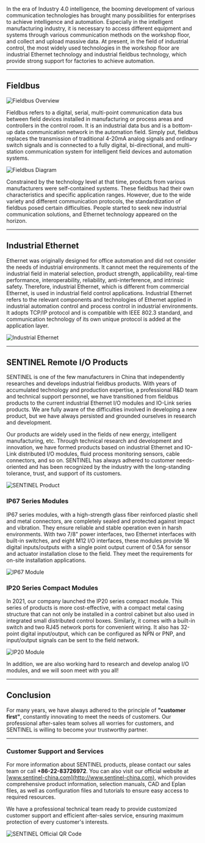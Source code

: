

In the era of Industry 4.0 intelligence, the booming development of various communication technologies has brought many possibilities for enterprises to achieve intelligence and automation. Especially in the intelligent manufacturing industry, it is necessary to access different equipment and systems through various communication methods on the workshop floor, and collect and upload massive data. At present, in the field of industrial control, the most widely used technologies in the workshop floor are industrial Ethernet technology and industrial fieldbus technology, which provide strong support for factories to achieve automation.

---

## Fieldbus

![Fieldbus Overview](https://www.sentinel-china.com/vancheerfile/Images/2023/7/20230704103738772.png)

Fieldbus refers to a digital, serial, multi-point communication data bus between field devices installed in manufacturing or process areas and controllers in the control room. It is an industrial data bus and is a bottom-up data communication network in the automation field. Simply put, fieldbus replaces the transmission of traditional 4-20mA analog signals and ordinary switch signals and is connected to a fully digital, bi-directional, and multi-station communication system for intelligent field devices and automation systems.

![Fieldbus Diagram](https://www.sentinel-china.com/vancheerfile/Images/2023/7/20230704103816397.png)

Constrained by the technology level at that time, products from various manufacturers were self-contained systems. These fieldbus had their own characteristics and specific application ranges. However, due to the wide variety and different communication protocols, the standardization of fieldbus posed certain difficulties. People started to seek new industrial communication solutions, and Ethernet technology appeared on the horizon.

---

## Industrial Ethernet

Ethernet was originally designed for office automation and did not consider the needs of industrial environments. It cannot meet the requirements of the industrial field in material selection, product strength, applicability, real-time performance, interoperability, reliability, anti-interference, and intrinsic safety. Therefore, industrial Ethernet, which is different from commercial Ethernet, is used in industrial field control applications. Industrial Ethernet refers to the relevant components and technologies of Ethernet applied in industrial automation control and process control in industrial environments. It adopts TCP/IP protocol and is compatible with IEEE 802.3 standard, and communication technology of its own unique protocol is added at the application layer.

![Industrial Ethernet](https://www.sentinel-china.com/vancheerfile/Images/2023/7/2023070410390475.png)

---

## SENTINEL Remote I/O Products

SENTINEL is one of the few manufacturers in China that independently researches and develops industrial fieldbus products. With years of accumulated technology and production expertise, a professional R&D team and technical support personnel, we have transitioned from fieldbus products to the current industrial Ethernet I/O modules and IO-Link series products. We are fully aware of the difficulties involved in developing a new product, but we have always persisted and grounded ourselves in research and development.

Our products are widely used in the fields of new energy, intelligent manufacturing, etc. Through technical research and development and innovation, we have formed products based on industrial Ethernet and IO-Link distributed I/O modules, fluid process monitoring sensors, cable connectors, and so on. SENTINEL has always adhered to customer needs-oriented and has been recognized by the industry with the long-standing tolerance, trust, and support of its customers.

![SENTINEL Product](https://www.sentinel-china.com/vancheerfile/Images/2023/7/20230704103949084.png)

### IP67 Series Modules

IP67 series modules, with a high-strength glass fiber reinforced plastic shell and metal connectors, are completely sealed and protected against impact and vibration. They ensure reliable and stable operation even in harsh environments. With two 7/8" power interfaces, two Ethernet interfaces with built-in switches, and eight M12 I/O interfaces, these modules provide 16 digital inputs/outputs with a single point output current of 0.5A for sensor and actuator installation close to the field. They meet the requirements for on-site installation applications.

![IP67 Module](https://www.sentinel-china.com/vancheerfile/Images/2023/7/20230704113349351.png)

### IP20 Series Compact Modules

In 2021, our company launched the IP20 series compact module. This series of products is more cost-effective, with a compact metal casing structure that can not only be installed in a control cabinet but also used in integrated small distributed control boxes. Similarly, it comes with a built-in switch and two RJ45 network ports for convenient wiring. It also has 32-point digital input/output, which can be configured as NPN or PNP, and input/output signals can be sent to the field network.

![IP20 Module](https://www.sentinel-china.com/vancheerfile/Images/2023/7/20230704104032163.png)

In addition, we are also working hard to research and develop analog I/O modules, and we will soon meet with you all!

---

## Conclusion

For many years, we have always adhered to the principle of **"customer first"**, constantly innovating to meet the needs of customers. Our professional after-sales team solves all worries for customers, and SENTINEL is willing to become your trustworthy partner.

---

### Customer Support and Services

For more information about SENTINEL products, please contact our sales team or call **+86-22-83726972**. You can also visit our official website at [www.sentinel-china.com](http://www.sentinel-china.com), which provides comprehensive product information, selection manuals, CAD and Eplan files, as well as configuration files and tutorials to ensure easy access to required resources.

We have a professional technical team ready to provide customized customer support and efficient after-sales service, ensuring maximum protection of every customer's interests.

![SENTINEL Official QR Code](https://image.sentinel-china.com/2024-08-24-%E5%AE%98%E6%96%B9%E4%BA%8C%E7%BB%B4%E7%A0%81%E5%90%88%E9%9B%86.png)
